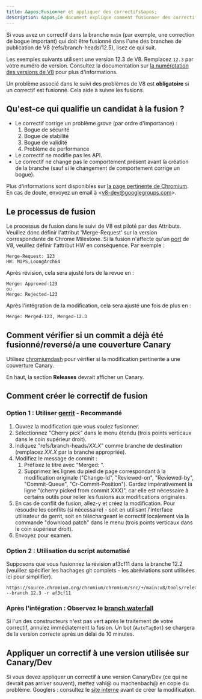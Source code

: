 ```yaml
---
title: &apos;Fusionner et appliquer des correctifs&apos;
description: &apos;Ce document explique comment fusionner des correctifs V8 dans une branche de publication.&apos;
---
```

Si vous avez un correctif dans la branche `main` (par exemple, une correction de bogue important) qui doit être fusionné dans l'une des branches de publication de V8 (refs/branch-heads/12.5), lisez ce qui suit.

Les exemples suivants utilisent une version 12.3 de V8. Remplacez `12.3` par votre numéro de version. Consultez la documentation sur [la numérotation des versions de V8](/docs/version-numbers) pour plus d'informations.

Un problème associé dans le suivi des problèmes de V8 est **obligatoire** si un correctif est fusionné. Cela aide à suivre les fusions.

## Qu'est-ce qui qualifie un candidat à la fusion ?

- Le correctif corrige un problème *grave* (par ordre d'importance) :
    1. Bogue de sécurité
    1. Bogue de stabilité
    1. Bogue de validité
    1. Problème de performance
- Le correctif ne modifie pas les API.
- Le correctif ne change pas le comportement présent avant la création de la branche (sauf si le changement de comportement corrige un bogue).

Plus d'informations sont disponibles sur [la page pertinente de Chromium](https://chromium.googlesource.com/chromium/src/+/HEAD/docs/process/merge_request.md). En cas de doute, envoyez un email à &lt;v8-dev@googlegroups.com>.

## Le processus de fusion

Le processus de fusion dans le suivi de V8 est piloté par des Attributs. Veuillez donc définir l'attribut &apos;Merge-Request&apos; sur la version correspondante de Chrome Milestone. Si la fusion n'affecte qu'un [port](https://v8.dev/docs/ports) de V8, veuillez définir l'attribut HW en conséquence. Par exemple :

```
Merge-Request: 123
HW: MIPS,LoongArch64
```

Après révision, cela sera ajusté lors de la revue en :

```
Merge: Approved-123
ou
Merge: Rejected-123
```

Après l'intégration de la modification, cela sera ajusté une fois de plus en :

```
Merge: Merged-123, Merged-12.3
```

## Comment vérifier si un commit a déjà été fusionné/reversé/a une couverture Canary

Utilisez [chromiumdash](https://chromiumdash.appspot.com/commit/) pour vérifier si la modification pertinente a une couverture Canary.


En haut, la section **Releases** devrait afficher un Canary.

## Comment créer le correctif de fusion

### Option 1 : Utiliser [gerrit](https://chromium-review.googlesource.com/) - Recommandé


1. Ouvrez la modification que vous voulez fusionner.
1. Sélectionnez "Cherry pick" dans le menu étendu (trois points verticaux dans le coin supérieur droit).
1. Indiquez "refs/branch-heads/*XX.X*" comme branche de destination (remplacez *XX.X* par la branche appropriée).
1. Modifiez le message de commit :
   1. Préfixez le titre avec "Merged: ".
   1. Supprimez les lignes du pied de page correspondant à la modification originale ("Change-Id", "Reviewed-on", "Reviewed-by", "Commit-Queue", "Cr-Commit-Position"). Gardez impérativement la ligne "(cherry picked from commit XXX)", car elle est nécessaire à certains outils pour relier les fusions aux modifications originales.
1. En cas de conflit de fusion, allez-y et créez la modification. Pour résoudre les conflits (si nécessaire) - soit en utilisant l'interface utilisateur de gerrit, soit en téléchargeant le correctif localement via la commande "download patch" dans le menu (trois points verticaux dans le coin supérieur droit).
1. Envoyez pour examen.

### Option 2 : Utilisation du script automatisé

Supposons que vous fusionnez la révision af3cf11 dans la branche 12.2 (veuillez spécifier les hachages git complets - les abréviations sont utilisées ici pour simplifier).

```
https://source.chromium.org/chromium/chromium/src/+/main:v8/tools/release/merge_to_branch_gerrit.py --branch 12.3 -r af3cf11
```


### Après l'intégration : Observez le [branch waterfall](https://ci.chromium.org/p/v8)

Si l'un des constructeurs n'est pas vert après le traitement de votre correctif, annulez immédiatement la fusion. Un bot (`AutoTagBot`) se chargera de la version correcte après un délai de 10 minutes.

## Appliquer un correctif à une version utilisée sur Canary/Dev

Si vous devez appliquer un correctif à une version Canary/Dev (ce qui ne devrait pas arriver souvent), mettez vahl@ ou machenbach@ en copie du problème. Googlers : consultez le [site interne](http://g3doc/company/teams/v8/patching_a_version) avant de créer la modification.

